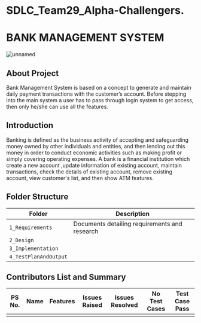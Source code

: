 # SDLC_Team29_Alpha-Challengers.
# BANK MANAGEMENT SYSTEM
![unnamed](https://user-images.githubusercontent.com/86407156/130089245-66fcb759-3659-4cd3-ae8f-8ff88f833c33.png)

## About Project

Bank Management System is based on a concept to generate and maintain daily payment transactions with the customer’s account. Before stepping into the main system a user has to pass through login system to get access, then only he/she can use all the features.

## Introduction

Banking is defined as the business activity of accepting and safeguarding money owned by other individuals and entities, and then lending out this money in order to conduct economic activities such as making profit or simply covering operating expenses. A bank is a financial institution which create a new account ,update information of existing account, maintain transactions, check the details of existing account, remove existing account, view customer's list, and then show ATM features.

## Folder Structure
|Folder               | Description
|---------------------|------------------------------------------
|`1_Requirements`     | Documents detailing requirements and research
|`2_Design`           | 
|`3_Implementation`   | 
|`4_TestPlanAndOutput`| 

## Contributors List and Summary

PS No. |  Name      |    Features    | Issues Raised  |Issues Resolved|No Test Cases|Test Case Pass
-------|----------- |----------------|----------------|---------------|-------------|--------------
       |            |                |                 |              |              |
       
       
